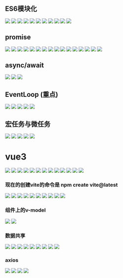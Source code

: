 ## ES6模块化
![](./vue3Img/1.jpg)
![](./vue3Img/2.jpg)
![](./vue3Img/3.jpg)
![](./vue3Img/4.jpg)
![](./vue3Img/5.jpg)
![](./vue3Img/6.jpg)
![](./vue3Img/7.jpg)
![](./vue3Img/8.jpg)
![](./vue3Img/9.jpg)
![](./vue3Img/10.jpg)
![](./vue3Img/11.jpg)
## promise
![](./vue3Img/12.jpg)
![](./vue3Img/13.jpg)
![](./vue3Img/14.jpg)
![](./vue3Img/15.jpg)
![](./vue3Img/16.jpg)
![](./vue3Img/17.jpg)
![](./vue3Img/18.jpg)
![](./vue3Img/19.jpg)
![](./vue3Img/20.jpg)
![](./vue3Img/21.jpg)
![](./vue3Img/22.jpg)
![](./vue3Img/23.jpg)
![](./vue3Img/24.jpg)
![](./vue3Img/25.jpg)
![](./vue3Img/26.jpg)
![](./vue3Img/27.jpg)
## async/await
![](./vue3Img/28.jpg)
![](./vue3Img/29.jpg)
![](./vue3Img/30.jpg)
## EventLoop (重点)
![](./vue3Img/31.jpg)
![](./vue3Img/32.jpg)
![](./vue3Img/33.jpg)
![](./vue3Img/34.jpg)
![](./vue3Img/35.jpg)
## 宏任务与微任务
![](./vue3Img/36.jpg)
![](./vue3Img/37.jpg)
![](./vue3Img/38.jpg)
![](./vue3Img/39.jpg)
![](./vue3Img/40.jpg)
# vue3
![](./vue3Img/41.jpg)
![](./vue3Img/42.jpg)
![](./vue3Img/43.jpg)
![](./vue3Img/44.jpg)
![](./vue3Img/45.jpg)
![](./vue3Img/46.jpg)
![](./vue3Img/47.jpg)
![](./vue3Img/48.jpg)
![](./vue3Img/49.jpg)
![](./vue3Img/50.jpg)
![](./vue3Img/51.jpg)
![](./vue3Img/52.jpg)
![](./vue3Img/53.jpg)
### 现在的创建vite的命令是 npm create vite@latest
![](./vue3Img/54.jpg)
![](./vue3Img/55.jpg)
![](./vue3Img/56.jpg)
![](./vue3Img/57.jpg)
![](./vue3Img/58.jpg)
![](./vue3Img/59.jpg)
![](./vue3Img/60.jpg)
![](./vue3Img/61.jpg)
![](./vue3Img/62.jpg)
![](./vue3Img/63.jpg)
### 组件上的v-model
![](./vue3Img/64.jpg)
![](./vue3Img/65.jpg)
### 数据共享
![](./vue3Img/66.jpg)
![](./vue3Img/67.jpg)
![](./vue3Img/68.jpg)
![](./vue3Img/69.jpg)
![](./vue3Img/70.jpg)
![](./vue3Img/71.jpg)
![](./vue3Img/72.jpg)
![](./vue3Img/73.jpg)
![](./vue3Img/74.jpg)
### axios
![](./vue3Img/75.jpg)
![](./vue3Img/76.jpg)
![](./vue3Img/77.jpg)
![](./vue3Img/78.jpg)